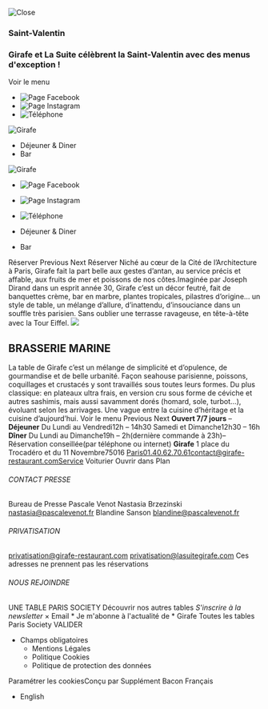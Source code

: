 ![Close](https://girafe-restaurant.com/wp-content/themes/paris-society-tables/public/img/popup_close.png)
### Saint-Valentin
### Girafe et La Suite célèbrent la Saint-Valentin avec des menus d'exception !
Voir le menu
  * ![Page Facebook](https://girafe-restaurant.com/wp-content/uploads/2021/04/Sans-titre-1_0006_picto_0008_RS_picto_insta_bleu-copie-3.png)
  * ![Page Instagram](https://girafe-restaurant.com/wp-content/uploads/2021/04/Sans-titre-1_0007_picto_0007_RS_picto_insta_bleu-copie-4.png)
  * ![Téléphone](https://girafe-restaurant.com/wp-content/uploads/2021/04/Sans-titre-1_0005_picto_0009_RS_picto_insta_bleu-copie-2.png)


![Girafe](https://girafe-restaurant.com/wp-content/uploads/2021/04/dfvfgb.png)
  * Déjeuner & Diner 
  * Bar


![Girafe](https://girafe-restaurant.com/wp-content/uploads/2021/04/dfvfgb.png)
  * ![Page Facebook](https://girafe-restaurant.com/wp-content/uploads/2021/04/Sans-titre-1_0006_picto_0008_RS_picto_insta_bleu-copie-3.png)
  * ![Page Instagram](https://girafe-restaurant.com/wp-content/uploads/2021/04/Sans-titre-1_0007_picto_0007_RS_picto_insta_bleu-copie-4.png)
  * ![Téléphone](https://girafe-restaurant.com/wp-content/uploads/2021/04/Sans-titre-1_0005_picto_0009_RS_picto_insta_bleu-copie-2.png)


  * Déjeuner & Diner 
  * Bar


Réserver
Previous Next
Réserver
Niché au cœur de la Cité de l’Architecture à Paris, Girafe fait la part belle aux gestes d’antan, au service précis et affable, aux fruits de mer et poissons de nos côtes.Imaginée par Joseph Dirand dans un esprit année 30, Girafe c’est un décor feutré, fait de banquettes crème, bar en marbre, plantes tropicales, pilastres d’origine… un style de table, un mélange d’allure, d’inattendu, d’insouciance dans un souffle très parisien. Sans oublier une terrasse ravageuse, en tête-à-tête avec la Tour Eiffel.
![](https://girafe-restaurant.com/wp-content/uploads/2021/07/IMG_0103-826x1024.jpg)
## BRASSERIE MARINE
La table de Girafe c’est un mélange de simplicité et d’opulence, de gourmandise et de belle urbanité. Façon seahouse parisienne, poissons, coquillages et crustacés y sont travaillés sous toutes leurs formes. Du plus classique: en plateaux ultra frais, en version cru sous forme de céviche et autres sashimis, mais aussi savamment dorés (homard, sole, turbot…), évoluant selon les arrivages.
Une vague entre la cuisine d’héritage et la cuisine d’aujourd’hui. 
Voir le menu
Previous Next
**Ouvert 7/7 jours** –**Déjeuner** Du Lundi au Vendredi12h – 14h30 Samedi et Dimanche12h30 – 16h
**Dîner** Du Lundi au Dimanche19h – 2h(dernière commande à 23h)–Réservation conseillée(par téléphone ou internet)
**Girafe**
1 place du Trocadéro et du 11 Novembre75016 Paris01.40.62.70.61contact@girafe-restaurant.comService Voiturier
Ouvrir dans Plan
###### CONTACT PRESSE
Bureau de Presse Pascale Venot Nastasia Brzezinski nastasia@pascalevenot.fr
Blandine Sanson blandine@pascalevenot.fr
###### PRIVATISATION
privatisation@girafe-restaurant.com
privatisation@lasuitegirafe.com
Ces adresses ne prennent pas les réservations
###### NOUS REJOINDRE
UNE TABLE PARIS SOCIETY Découvrir nos autres tables
_S'inscrire à la newsletter_
×
Email
*
Je m'abonne à l'actualité de *
Girafe
Toutes les tables Paris Society
VALIDER
* Champs obligatoires
  * Mentions Légales
  * Politique Cookies
  * Politique de protection des données


Paramétrer les cookiesConçu par Supplément Bacon
Français
  * English


